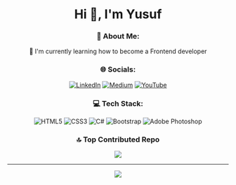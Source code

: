 
 <div align=center> 
 
# Hi 👋, I'm Yusuf

### 💫 About Me:
🌱 I'm currently learning how to become a Frontend developer


### 🌐 Socials:
[![LinkedIn](https://img.shields.io/badge/LinkedIn-%230077B5.svg?logo=linkedin&logoColor=white)](https://linkedin.com/in/yusuf-kurt-26310625b) [![Medium](https://img.shields.io/badge/Medium-12100E?logo=medium&logoColor=white)](https://medium.com/@@yusufkurt5256) [![YouTube](https://img.shields.io/badge/YouTube-%23FF0000.svg?logo=YouTube&logoColor=white)](https://youtube.com/@yusufkurt8993) 

### 💻 Tech Stack:
![HTML5](https://img.shields.io/badge/html5-%23E34F26.svg?style=for-the-badge&logo=html5&logoColor=white) ![CSS3](https://img.shields.io/badge/css3-%231572B6.svg?style=for-the-badge&logo=css3&logoColor=white) ![C#](https://img.shields.io/badge/c%23-%23239120.svg?style=for-the-badge&logo=csharp&logoColor=white) ![Bootstrap](https://img.shields.io/badge/bootstrap-%238511FA.svg?style=for-the-badge&logo=bootstrap&logoColor=white) ![Adobe Photoshop](https://img.shields.io/badge/adobe%20photoshop-%2331A8FF.svg?style=for-the-badge&logo=adobe%20photoshop&logoColor=white)

### 🔝 Top Contributed Repo
![](https://github-contributor-stats.vercel.app/api?username=ykurt56&limit=5&theme=dark&combine_all_yearly_contributions=true)

---
[![](https://visitcount.itsvg.in/api?id=ykurt56&icon=2&color=12)](https://visitcount.itsvg.in)

</div>
